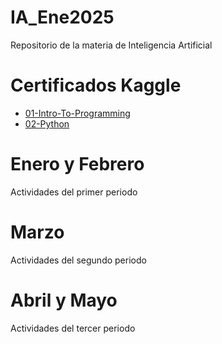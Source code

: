 # IA_Ene2025
Repositorio de la materia de Inteligencia Artificial

# Certificados Kaggle
- [01-Intro-To-Programming](Kaggle/Intro_To_Programming_ValeriaRodriguez.pdf)
- [02-Python](/Kaggle/Python_ValeriaRodriguez.pdf)

# Enero y Febrero
Actividades del primer periodo

# Marzo
Actividades del segundo periodo

# Abril y Mayo
Actividades del tercer periodo
